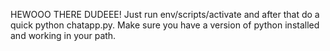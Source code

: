 HEWOOO THERE DUDEEE! Just run env/scripts/activate and after that do a quick python chatapp.py. Make sure you have a version of python installed and working in your path.